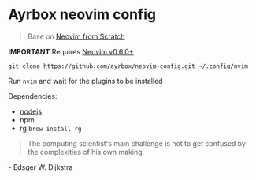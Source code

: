 # Ayrbox neovim config

> Base on [Neovim from Scratch](https://www.youtube.com/watch?v=ctH-a-1eUME&list=PLhoH5vyxr6Qq41NFL4GvhFp-WLd5xzIzZ) 


**IMPORTANT** Requires [Neovim v0.6.0+](https://github.com/neovim/neovim/releases/tag/v0.6.0) 
```
git clone https://github.com/ayrbox/neovim-config.git ~/.config/nvim
```
Run `nvim` and wait for the plugins to be installed 


Dependencies:
- [nodejs](https://nodejs.org/en/)
- npm 
- rg `brew install rg`

> The computing scientist's main challenge is not to get confused by the complexities of his own making. 

\- Edsger W. Dijkstra
